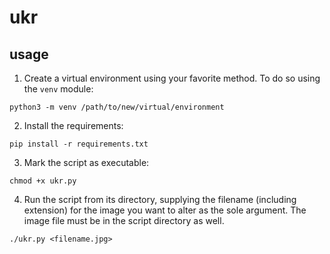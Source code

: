 # ukr

## usage

1. Create a virtual environment using your favorite method. To do so using the `venv` module:
```
python3 -m venv /path/to/new/virtual/environment
```

2. Install the requirements:
```
pip install -r requirements.txt
```

3. Mark the script as executable:
```
chmod +x ukr.py
```

4. Run the script from its directory, supplying the filename (including extension) for the image you want to alter as the sole argument. The image file must be in the script directory as well.
```
./ukr.py <filename.jpg>
```
